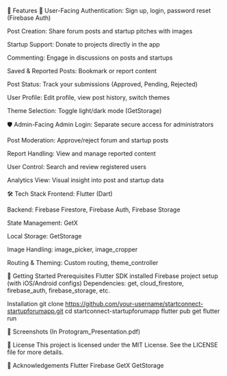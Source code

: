 📱 Features
👤 User-Facing
Authentication: Sign up, login, password reset (Firebase Auth)

Post Creation: Share forum posts and startup pitches with images

Startup Support: Donate to projects directly in the app

Commenting: Engage in discussions on posts and startups

Saved & Reported Posts: Bookmark or report content

Post Status: Track your submissions (Approved, Pending, Rejected)

User Profile: Edit profile, view post history, switch themes

Theme Selection: Toggle light/dark mode (GetStorage)

🛡️ Admin-Facing
Admin Login: Separate secure access for administrators

Post Moderation: Approve/reject forum and startup posts

Report Handling: View and manage reported content

User Control: Search and review registered users

Analytics View: Visual insight into post and startup data

🛠️ Tech Stack
Frontend: Flutter (Dart)

Backend: Firebase Firestore, Firebase Auth, Firebase Storage

State Management: GetX

Local Storage: GetStorage

Image Handling: image_picker, image_cropper

Routing & Theming: Custom routing, theme_controller


🚀 Getting Started
Prerequisites
Flutter SDK installed
Firebase project setup (with iOS/Android configs)
Dependencies: get, cloud_firestore, firebase_auth, firebase_storage, etc.

Installation
git clone https://github.com/your-username/startconnect-startupforumapp.git
cd startconnect-startupforumapp
flutter pub get
flutter run

📸 Screenshots
(In Protogram_Presentation.pdf)

📄 License
This project is licensed under the MIT License. See the LICENSE file for more details.

🙌 Acknowledgements
Flutter
Firebase
GetX
GetStorage
